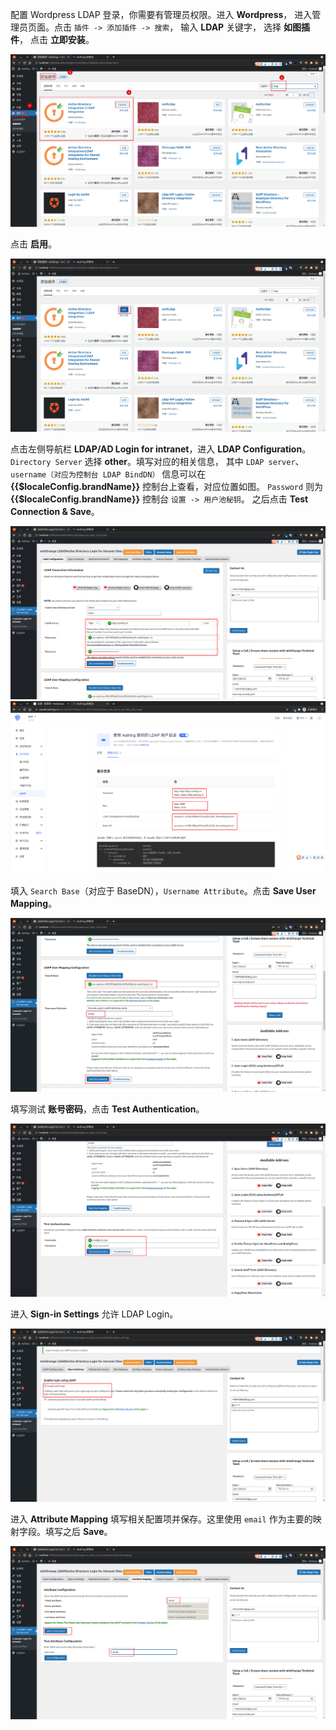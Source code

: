<IntegrationDetailCard :title="`在 Wordpress 中配置 LDAP`">

配置 Wordpress LDAP 登录，你需要有管理员权限。进入 **Wordpress**， 进入管理员页面。点击 `插件 -> 添加插件 -> 搜索`， 输入 **LDAP** 关键字， 选择 **如图插件**， 点击 **立即安装**。

<img src="../../images/integration/ldap-wordpress/1-1.png" class="md-img-padding" />

点击 **启用**。

<img src="../../images/integration/ldap-wordpress/1-2.png" class="md-img-padding" />

点击左侧导航栏 **LDAP/AD Login for intranet**，进入 **LDAP Configuration**。`Directory Server` 选择 **other**。填写对应的相关信息， 其中 `LDAP server`、`username（对应为控制台 LDAP BindDN）` 信息可以在 **{{$localeConfig.brandName}}** 控制台上查看，对应位置如图。 `Password` 则为 **{{$localeConfig.brandName}}** 控制台 `设置 -> 用户池秘钥`。 之后点击 **Test Connection & Save**。

<img src="../../images/integration/ldap-wordpress/1-3.png" class="md-img-padding" />

<img src="../../images/integration/ldap-metabase/1-5.png" class="md-img-padding" />

填入 `Search Base`（对应于 BaseDN），`Username Attribute`。点击 **Save User Mapping**。

<img src="../../images/integration/ldap-wordpress/1-4.png" class="md-img-padding" />

填写测试 **账号密码**，点击 **Test Authentication**。

<img src="../../images/integration/ldap-wordpress/1-5.png" class="md-img-padding" />

进入 **Sign-in Settings** 允许 LDAP Login。

<img src="../../images/integration/ldap-wordpress/1-6.png" class="md-img-padding" />

进入 **Attribute Mapping** 填写相关配置项并保存。这里使用 `email` 作为主要的映射字段。填写之后 **Save**。

<img src="../../images/integration/ldap-wordpress/1-7.png" class="md-img-padding" />

</IntegrationDetailCard>
